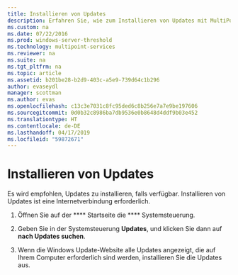 ```yaml
---
title: Installieren von Updates
description: Erfahren Sie, wie zum Installieren von Updates mit MultiPoint Services
ms.custom: na
ms.date: 07/22/2016
ms.prod: windows-server-threshold
ms.technology: multipoint-services
ms.reviewer: na
ms.suite: na
ms.tgt_pltfrm: na
ms.topic: article
ms.assetid: b201be28-b2d9-403c-a5e9-739d64c1b296
author: evaseydl
manager: scottman
ms.author: evas
ms.openlocfilehash: c13c3e7031c8fc95ded6c8b256e7a7e9be197606
ms.sourcegitcommit: 0d0b32c8986ba7db9536e0b8648d4ddf9b03e452
ms.translationtype: HT
ms.contentlocale: de-DE
ms.lasthandoff: 04/17/2019
ms.locfileid: "59872671"
---
```

# <a name="install-updates"></a>Installieren von Updates
Es wird empfohlen, Updates zu installieren, falls verfügbar. Installieren von Updates ist eine Internetverbindung erforderlich.  

1.  Öffnen Sie auf der **** Startseite die **** Systemsteuerung.  
  
2.  Geben Sie in der Systemsteuerung **Updates**, und klicken Sie dann auf **nach Updates suchen**.  
  
3.  Wenn die Windows Update-Website alle Updates angezeigt, die auf Ihrem Computer erforderlich sind werden, installieren Sie die Updates aus.  
  
